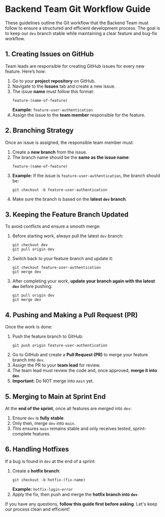 # Backend Team Git Workflow Guide  
These guidelines outline the Git workflow that the Backend Team must follow to ensure a structured and efficient development process. The goal is to keep our `dev` branch stable while maintaining a clear feature and bug-fix workflow.

## 1. Creating Issues on GitHub
Team leads are responsible for creating GitHub issues for every new feature. Here’s how:

1. Go to your **project repository** on GitHub.
2. Navigate to the **Issues** tab and create a new issue.
3. The issue **name** must follow this format:
   ```
   feature-(name-of-feature)
   ```
   **Example:** `feature-user-authentication`
4. Assign the issue to the **team member** responsible for the feature.

## 2. Branching Strategy
Once an issue is assigned, the responsible team member must:

1. Create a **new branch** from the issue.
2. The branch name should be the **same as the issue name**:
   ```
   feature-(name-of-feature)
   ```
3. **Example:** If the issue is `feature-user-authentication`, the branch should be:
   ```
   git checkout -b feature-user-authentication
   ```
4. Make sure the branch is based on the **latest `dev` branch**.

## 3. Keeping the Feature Branch Updated
To avoid conflicts and ensure a smooth merge:

1. Before starting work, always pull the latest `dev` branch:
   ```
   git checkout dev
   git pull origin dev
   ```
2. Switch back to your feature branch and update it:
   ```
   git checkout feature-user-authentication
   git merge dev
   ```
3. After completing your work, **update your branch again with the latest `dev`** before pushing:
   ```
   git pull origin dev
   git merge dev
   ```

## 4. Pushing and Making a Pull Request (PR)
Once the work is done:

1. Push the feature branch to GitHub:
   ```
   git push origin feature-user-authentication
   ```
2. Go to GitHub and create a **Pull Request (PR)** to merge your feature branch into `dev`.
3. Assign the PR to your **team lead** for review.
4. The team lead must review the code and, once approved, **merge it into `dev`**.
5. **Important:** Do NOT merge into `main` yet.

## 5. Merging to Main at Sprint End
At the **end of the sprint**, once all features are merged into `dev`:

1. Ensure `dev` is **fully stable**.
2. Only then, merge `dev` into `main`.
3. This ensures `main` remains stable and only receives tested, sprint-complete features.

## 6. Handling Hotfixes
If a bug is found in `dev` at the end of a sprint:

1. Create a **hotfix branch**:
   ```
   git checkout -b hotfix-(fix-name)
   ```
   **Example:** `hotfix-login-error`
2. Apply the fix, then push and merge the **hotfix branch into `dev`**.

If you have any questions, **follow this guide first before asking**. Let's keep our process clean and efficient!
